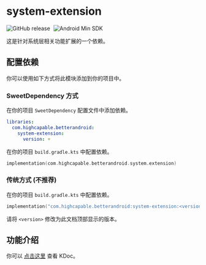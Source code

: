 # system-extension

![GitHub release](https://img.shields.io/github/v/release/BetterAndroid/BetterAndroid?display_name=release&logo=github&color=green&filter=system-extension-*)
<span style="margin-left: 5px"/>
![Android Min SDK](https://img.shields.io/badge/Min%20SDK-21-orange?logo=android)

这是针对系统层相关功能扩展的一个依赖。

## 配置依赖

你可以使用如下方式将此模块添加到你的项目中。

### SweetDependency 方式

在你的项目 `SweetDependency` 配置文件中添加依赖。

```yaml
libraries:
  com.highcapable.betterandroid:
    system-extension:
      version: +
```

在你的项目 `build.gradle.kts` 中配置依赖。

```kotlin
implementation(com.highcapable.betterandroid.system.extension)
```

### 传统方式 (不推荐)

在你的项目 `build.gradle.kts` 中配置依赖。

```kotlin
implementation("com.highcapable.betterandroid:system-extension:<version>")
```

请将 `<version>` 修改为此文档顶部显示的版本。

## 功能介绍

你可以 [点击这里](kdoc://system-extension) 查看 KDoc。

<!--------------- 待转移 ---------------

**功能结构**

- [x] 系统组件扩展
    - ApplicationFactory
        - 应用相关功能扩展，例如 PackageManager、PackageInfo、ApplicationInfo
    - BroadcastFactory
        - 系统广播相关功能扩展
    - ClipboardFactory
        - 系统剪贴板扩展
    - IntentFactory
        - Intent 相关功能扩展
    - ServiceFactory
        - 系统服务扩展
- [x] 系统工具扩展
    - SystemVersion
        - 整合了 android.os.Build 的 SDK 工具
    - SystemKind
        - 收集了常见的第三方 ROM 或厂商定制 Android 系统种类工具
    - SystemProperties
        - 对不可直接访问的 android.os.SystemProperties 的扩展

--------------- 待转移 --------------->